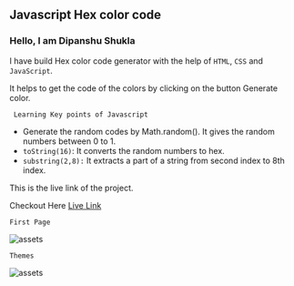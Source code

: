 ## Javascript Hex color code

### Hello, I am Dipanshu Shukla

I have build Hex color code generator with the help of `HTML`, `CSS` and `JavaScript`.

It helps to get the code of the colors by clicking on the button Generate color.

``` Learning Key points of Javascript```
- Generate the random codes by Math.random(). It gives the random numbers between 0 to 1.
- ```toString(16)```: It converts the random numbers to hex.
- ```substring(2,8):``` It extracts a part of a string from second index to 8th index.
  
This is the live link of the project.

Checkout Here [Live Link]()

```First Page```

![assets](./assets/../firstpage.png)

```Themes```

![assets](./assets/../themechange.png)